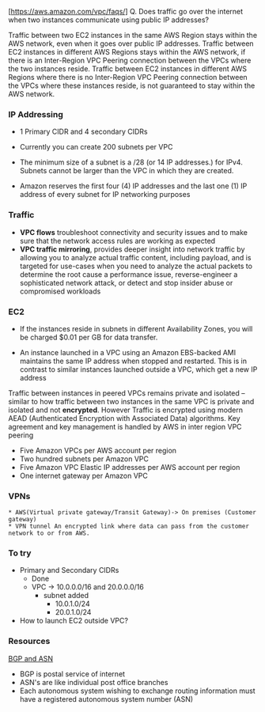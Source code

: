 [https://aws.amazon.com/vpc/faqs/]
Q. Does traffic go over the internet when two instances communicate using public IP addresses?
 
Traffic between two EC2 instances in the same AWS Region stays within the AWS network, even when it goes over public IP addresses.
Traffic between EC2 instances in different AWS Regions stays within the AWS network, if there is an Inter-Region VPC Peering connection between the VPCs where the two instances reside.
Traffic between EC2 instances in different AWS Regions where there is no Inter-Region VPC Peering connection between the VPCs where these instances reside, is not guaranteed to stay within the AWS network.

### IP Addressing
* 1 Primary CIDR and 4 secondary CIDRs

* Currently you can create 200 subnets per VPC

* The minimum size of a subnet is a /28 (or 14 IP addresses.) for IPv4. Subnets cannot be larger than the VPC in which they are created.

* Amazon reserves the first four (4) IP addresses and the last one (1) IP address of every subnet for IP networking purposes

### Traffic
* __VPC flows__ troubleshoot connectivity and security issues and to make sure that the network access rules are working as expected
* __VPC traffic mirroring__, provides deeper insight into network traffic by allowing you to analyze actual traffic content, including payload, and is targeted for use-cases when you need to analyze the actual packets to determine the root cause a performance issue, reverse-engineer a sophisticated network attack, or detect and stop insider abuse or compromised workloads

### EC2
* If the instances reside in subnets in different Availability Zones, you will be charged $0.01 per GB for data transfer.

* An instance launched in a VPC using an Amazon EBS-backed AMI maintains the same IP address when stopped and restarted. This is in contrast to similar instances launched outside a VPC, which get a new IP address


Traffic between instances in peered VPCs remains private and isolated – similar to how traffic between two instances in the same VPC is private and isolated and not __encrypted__. However Traffic is encrypted using modern AEAD (Authenticated Encryption with Associated Data) algorithms. Key agreement and key management is handled by AWS in inter region VPC peering

* Five Amazon VPCs per AWS account per region
* Two hundred subnets per Amazon VPC
* Five Amazon VPC Elastic IP addresses per AWS account per region
* One internet gateway per Amazon VPC

### VPNs
    * AWS(Virtual private gateway/Transit Gateway)-> On premises (Customer gateway)
    * VPN tunnel An encrypted link where data can pass from the customer network to or from AWS.
### To try
* Primary and Secondary CIDRs
    * Done
    * VPC -> 10.0.0.0/16 and 20.0.0.0/16
        * subnet added
            * 10.0.1.0/24
            * 20.0.1.0/24
* How to launch EC2 outside VPC?

### Resources
[BGP and ASN](https://www.cloudflare.com/learning/security/glossary/what-is-bgp/)
* BGP is postal service of internet
* ASN's are like individual post office branches
* Each autonomous system wishing to exchange routing information must have a registered autonomous system number (ASN)
